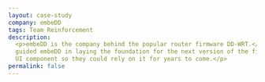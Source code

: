 ```yaml
---
layout: case-study
company: embeDD
tags: Team Reinforcement
description:
  <p>embeDD is the company behind the popular router firmware DD-WRT.</p><p>We
  guided embeDD in laying the foundation for the next version of the firmware's
  UI component so they could rely on it for years to come.</p>
permalink: false
---
```

